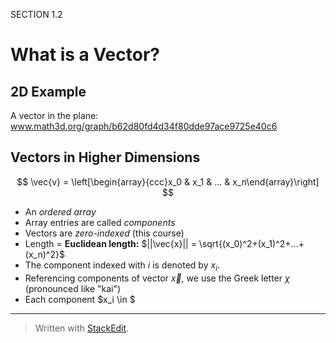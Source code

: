 SECTION 1.2
# What is a Vector?

## 2D Example

A vector in the plane:
www.math3d.org/graph/b62d80fd4d34f80dde97ace9725e40c6



## Vectors in Higher Dimensions

$$
\vec{v} = \left[\begin{array}{ccc}x_0 & x_1 & ... & x_n\end{array}\right]
$$

* An *ordered array*
* Array entries are called *components*
* Vectors are *zero-indexed* (this course)
* Length = **Euclidean length:** $||\vec{x}|| = \sqrt{(x_0)^2+(x_1)^2+...+(x_n)^2}$
* The component indexed with $i$ is denoted by $x_i$.
* Referencing components of vector $\vec{x}$, we use the Greek letter $\chi$ (pronounced like "kai")
* Each component $x_i \in $



---
> Written with [StackEdit](https://stackedit.io/).
<!--stackedit_data:
eyJoaXN0b3J5IjpbMTQxMTIzNTc5Nl19
-->